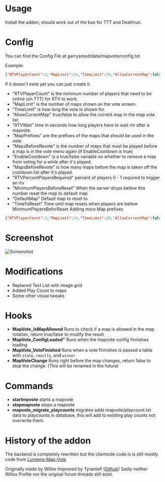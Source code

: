 Usage
=======================
Install the addon, should work out of the box for TTT and Deathrun.

Config
=======================

You can find the Config File at garrysmod/data/mapvote/config.txt

Example:
```JSON
{"RTVPlayerCount":3,"MapLimit":24,"TimeLimit":28,"AllowCurrentMap":false,"MapPrefixes":{"1":"ttt_"},"MapsBeforeRevote":3,"EnableCooldown":true}
```

If it doesn't exist yet you can just create it.

* "RTVPlayerCount" is the minimum number of players that need to be online (on TTT) for RTV to work.
* "MapLimit" is the number of maps shown on the vote screen.
* "TimeLimit" is how long the vote is shown for.
* "AllowCurrentMap" true/false to allow the current map in the map vote list.
* "RTVWait" time in seconds how long players have to wait rtv after a mapvote.
* "MapPrefixes" are the prefixes of the maps that should be used in the vote.
* "MapsBeforeRevote" is the number of maps that must be played before a map is in the vote menu again (if EnableCooldown is true)
* "EnableCooldown" is a true/false variable on whether to remove a map from voting for a while after it's played.
* "MapsBeforeRevote" is how many maps before the map is taken off the cooldown list after it's played.
* "RTVPercentPlayersRequired" percent of players 0 - 1 required to trigger an rtv
* "MinimumPlayersBeforeReset" When the server drops bellow this number reset the map to default map
* "DefaultMap" Default map to reset to
* "TimeToReset" Time until map resets when players are bellow MinimumPlayersBeforReset
Adding more Map prefixes

```JSON
{"RTVPlayerCount":3,"MapLimit":24,"TimeLimit":28,"AllowCurrentMap":false,"MapPrefixes":{"1":"ttt_","2":"zm_","3":"de_"},"MapsBeforeRevote":3,"EnableCooldown":true}
```

Screenshot
=======================
![Screenshot](https://i.imgur.com/LpJOR9x.png)

Modifications
=======================
* Replaced Text List with image grid
* Added Play Count to maps
* Some other visual tweaks


Hooks
======================
- **MapVote_IsMapAllowed** Runs to check if a map is allowed in the map rotation, return true/false to modify the result
- **MapVote_ConfigLoaded"** Runs when the mapvote config finnishes loading
- **MapVote_VoteFinished** Runs when a vote finnishes is passed a table with `state`, `results`, and `winner`
- **MapVoteChange** Runs right before the map changes, return false to stop the change. (This will be renamed in the future)

Commands
===================
- **startmpvote** starts a mapvote
- **stopmapvote** stops a mapvote
- **mapvote_migrate_playcounts** migrates adds mapvote/playcount.txt data to playcounts in database, this will add to existing play counts not overwrite them.


History of the addon
===========
The backend is completely rewritten but the clientside code is is still mostly code from [Lumiens-Map-Vote](https://github.com/lumien231/Lumiens-Map-Vote) 

Originally made by Willox
Improved by Tyrantelf ([Github](https://github.com/tyrantelf/gmod-mapvote))
Sadly neither Willox Profile nor the original forum threads still exist.